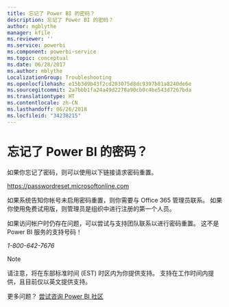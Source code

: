 ```yaml
---
title: 忘记了 Power BI 的密码？
description: 忘记了 Power BI 的密码？
author: mgblythe
manager: kfile
ms.reviewer: ''
ms.service: powerbi
ms.component: powerbi-service
ms.topic: conceptual
ms.date: 06/28/2017
ms.author: mblythe
LocalizationGroup: Troubleshooting
ms.openlocfilehash: e15b3d9b43f2cd203075d8dc9397b81a8240de6e
ms.sourcegitcommit: 2a7bbb1fa24a49d2278a90cb0c4be543d7267bda
ms.translationtype: HT
ms.contentlocale: zh-CN
ms.lasthandoff: 06/26/2018
ms.locfileid: "34238215"
---
```

# <a name="forgot-your-password-for-power-bi"></a>忘记了 Power BI 的密码？
如果你忘记了密码，则可以使用以下链接请求密码重置。

<https://passwordreset.microsoftonline.com>

如果系统告知你帐号未启用密码重置，则你需要与 Office 365 管理员联系。 如果你使用免费试用版，则管理员是组织中进行注册的第一个人员。

如果访问帐户时仍存在问题，可以尝试与支持团队联系以进行密码重置。 这不是 Power BI 服务的支持号码！

*1-800-642-7676*

> [!NOTE]
> 请注意，将在东部标准时间 (EST) 时区内为你提供支持。 支持在工作时间内提供，且目前仅以英文提供支持。
> 
> 

更多问题？ [尝试咨询 Power BI 社区](http://community.powerbi.com/)

